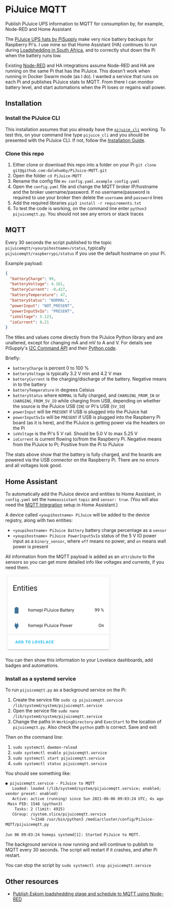 # PiJuice MQTT
 Publish PiJuice UPS information to MQTT for consumption by, for example, Node-RED and Home Assistant

The [PiJuice UPS hats by PiSupply](https://uk.pi-supply.com/products/pijuice-standard) make very nice battery backups for Raspberry Pi's. I use mine so that Home Assistant (HA) continues to run during [Loadshedding in South Africa](https://en.wikipedia.org/wiki/South_African_energy_crisis), and to correctly shut down the Pi when the battery runs low.

Existing [Node-RED](https://flows.nodered.org/node/node-red-contrib-pisupply-pijuice-pis0212) and HA integrations assume Node-RED and HA are running on the same Pi that has the PiJuice. This doesn't work when running in Docker Swarm mode (as I do). I wanted a service that runs on each Pi and publishes PiJuice stats to MQTT. From there I can monitor battery level, and start automations when the Pi loses or regains wall power.


## Installation

### Install the PiJuice CLI
This installation assumes that you already have the [`pijuice_cli`](https://github.com/PiSupply/PiJuice/tree/master/Software#pijuice-cli) working. To test this, on your command line type `pijuice_cli` and you should be presented with the PiJuice CLI. If not, follow the [Installation Guide](https://github.com/PiSupply/PiJuice/tree/master/Software#pijuice-software).

### Clone this repo

1. Either clone or download this repo into a folder on your Pi `git clone git@github.com:dalehumby/PiJuice-MQTT.git`
2. Open the folder `cd PiJuice-MQTT`
3. Rename the config file `mv config.yaml.example config.yaml`
4. Open the `config.yaml` file and change the MQTT broker IP/hostname and the broker username/password. If no username/password is required to use your broker then delete the `username` and `password` lines
5. Add the required libraries `pip3 install -r requirements.txt`
6. To test the code is working, on the command line enter `python3 pijuicemqtt.py`. You should not see any errors or stack traces

## MQTT

Every 30 seconds the script published to the topic `pijuicemqtt/<yourpihostname>/status`, typically `pijuicemqtt/raspberrypi/status` if you use the default hostname on your Pi.

Example payload:

```json
{
  "batteryCharge": 99,
  "batteryVoltage": 4.161,
  "batteryCurrent": -0.427,
  "batteryTemperature": 47,
  "batteryStatus": "NORMAL",
  "powerInput": "NOT_PRESENT",
  "powerInput5vIo": "PRESENT",
  "ioVoltage": 5.123,
  "ioCurrent": 0.21
}
```

The titles and values come directly from the PiJuice Python library and are unaltered, except for changing mA and mV to A and V. For details see PiSupply's [I2C Command API](https://github.com/PiSupply/PiJuice/tree/master/Software#i2c-command-api) and their [Python code](https://github.com/PiSupply/PiJuice/blob/master/Software/Source/pijuice.py).

Briefly:
- `batteryCharge` is percent 0 to 100 %
- `batteryVoltage` is typically 3.2 V min and 4.2 V max
- `batteryCurrent` is the charging/discharge of the battery. Negative means in to the battery
- `batteryTemperature` in degrees Celsius
- `batteryStatus` where `NORMAL` is fully charged, and `CHARGING_FROM_IN` or `CHARGING_FROM_5V_IO` while charging from USB, depending on whether the source is the PiJuice USB (`IN`) or Pi's USB (`5V_IO`)
- `powerInput` will be `PRESENT` if USB is plugged into the PiJuice hat
- `powerInput5vIo` will be `PRESENT` if USB is plugged into the Raspberry Pi board (as it is here), and the PiJuice is getting power via the headers on the Pi
- `ioVoltage` is the Pi's 5 V rail. Should be 5.0 V to max 5.25 V
- `ioCurrent` is current flowing to/from the Raspberry Pi. Negative means from the PiJuice to Pi; Positive from the Pi to PiJuice

The stats above show that the battery is fully charged, and the boards are powered via the USB connector on the Raspberry Pi. There are no errors and all voltages look good.

## Home Assistant

To automatically add the PiJuice device and entities to Home Assistant, in `config.yaml` set the `homeassistant` `topic` and `sensor: true`. (You will also need the [MQTT Integration](https://www.home-assistant.io/integrations/mqtt/) setup in Home Assistant.)

A device called `<youpihostname> PiJuice` will be added to the device registry, along with two entities:
- `<youpihostname> PiJuice Battery` battery charge percentage as a `sensor`
- `<youpihostname> PiJuice PowerInput5vIo` status of the 5 V IO power input as a `binary_sensor`, where `off` means no power, and `on` means wall power is present

All information from the MQTT payload is added as an `attribute` to the sensors so you can get more detailed info like voltages and currents, if you need them.

![PiJuice HA](pijuice-ha.png)

You can then show this information to your Lovelace dashboards, add badges and automations.

### Install as a systemd service

To run `pijuicemqtt.py` as a background service on the Pi:

1. Create the service file `sudo cp pijuicemqtt.service /lib/systemd/system/pijuicemqtt.service` 
2. Open the service file `sudo nano /lib/systemd/system/pijuicemqtt.service` 
3. Change the paths in `WorkingDirectory` and `ExecStart` to the location  of `pijuicemqtt.py`. Also check the `python` path is correct. Save and exit

Then on the command line:

1. `sudo systemctl daemon-reload`
2. `sudo systemctl enable pijuicemqtt.service`
3. `sudo systemctl start pijuicemqtt.service`
4. `sudo systemctl status pijuicemqtt.service`

You should see something like:

```
● pijuicemqtt.service - PiJuice to MQTT
   Loaded: loaded (/lib/systemd/system/pijuicemqtt.service; enabled; vendor preset: enabled)
   Active: active (running) since Sun 2021-06-06 09:03:24 UTC; 4s ago
 Main PID: 1548 (python3)
    Tasks: 2 (limit: 4915)
   CGroup: /system.slice/pijuicemqtt.service
           └─1548 /usr/bin/python3 /media/cluster/config/PiJuice-MQTT/pijuicemqtt.py

Jun 06 09:03:24 homepi systemd[1]: Started PiJuice to MQTT.
```

The background service is now running and will continue to publish to MQTT every 30 seconds. The script will restart if it crashes, and after Pi restart. 

You can stop the script by `sudo systemctl stop pijuicemqtt.service`

## Other resources

- [Publish Eskom loadshedding stage and schedule to MQTT using Node-RED](https://github.com/dalehumby/Eskom-Loadshedding-NodeRED)
